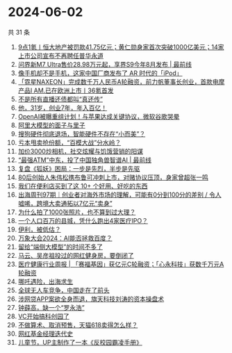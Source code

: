 # 2024-06-02

共 31 条

<!-- BEGIN 36KR -->
<!-- 最后更新时间 2024-06-02 01:01:00 +0800 -->
1. [9点1氪丨恒大地产被罚款41.75亿元；黄仁勋身家首次突破1000亿美元；14家上市公司宣布不再聘任普华永道](https://36kr.com/p/2800020957803913)
1. [问界新M7 Ultra售价28.98万元起，享界S9今年8月发布 | 最前线](https://36kr.com/p/2800090530510213)
1. [像手机却不是手机，这家中国厂商发布了 AR 时代的「iPod」](https://36kr.com/p/2800724173043337)
1. [「霓星NAXEON」完成数千万人民币A轮融资，前力帆董事长创业，首款电摩产品I AM.已在欧洲上市丨36氪首发](https://36kr.com/p/2792943979086982)
1. [不是所有直播还债都叫“真还传”](https://36kr.com/p/2800460754482561)
1. [他，31岁，创业7年，年入百亿！](https://36kr.com/p/2800683730711940)
1. [OpenAI被曝重组计划！与苹果达成关键协议，微软谷歌哭晕](https://36kr.com/p/2799969193794433)
1. [阿里大模型的面子与里子](https://36kr.com/p/2799758253897094)
1. [搜狗硬件彻底退场，智能硬件不存在“小而美”？](https://36kr.com/p/2799777953241476)
1. [亏本甩卖抢份额，“百模大战”分水岭？](https://36kr.com/p/2799950015116937)
1. [加价3000炒相机，社交炫耀与饥饿营销的阳谋](https://36kr.com/p/2800729358153088)
1. [“最强ATM”中东，投了中国独角兽智谱AI | 最前线](https://36kr.com/p/2801033410180741)
1. [复盘《狐妖》困局：一步是先烈，半步是先驱](https://36kr.com/p/2799951325918857)
1. [80后创始人朱伟松携布鲁可冲刺上市，对赌协议压顶，身家曾超张一鸣](https://36kr.com/p/2799961438903171)
1. [我们在便利店买到了这 10+ 个好用、好吃的东西](https://36kr.com/p/2800747414025604)
1. [出海周刊97期｜创业者对海外市场的理解，可能有0分到100分的差别 / 令人嘘唏，跨境大卖通拓以7亿元“卖身”](https://36kr.com/p/2799859107100293)
1. [为什么拍了1000张照片，也不算到过大理？](https://36kr.com/p/2799915203835522)
1. [一个人口百万的县城，凭什么跑出4家医疗IPO？](https://36kr.com/p/2800502536140421)
1. [伊利，被低估？](https://36kr.com/p/2800076628695943)
1. [万象大会2024：AI能否拯救百度？](https://36kr.com/p/2799825923307145)
1. [留给“端侧大模型”的时间不多了](https://36kr.com/p/2799776094516864)
1. [马云、吴彦祖投过的网红健身房，要倒闭了](https://36kr.com/p/2800642971530625)
1. [医疗健康行业周报 | 「赛福基因」获亿元C轮融资；「心永科技」获数千万元A轮融资](https://36kr.com/p/2799640717128576)
1. [哪吒遇险，出海求生](https://36kr.com/p/2800623145088386)
1. [全球无人车竞争，中国走在了前头](https://36kr.com/p/2800755124630919)
1. [涉网贷APP案欲全身而退，旗天科技刘涛的资本操盘术](https://36kr.com/p/2800571005933958)
1. [钟薛高，缺一个“罗永浩”](https://36kr.com/p/2799932725884551)
1. [VC开始搞科创园了](https://36kr.com/p/2800737162835590)
1. [不做算术、取消预售，天猫618卖得怎么样？](https://36kr.com/p/2801064459040135)
1. [网红基金经理迭代史](https://36kr.com/p/2800737349465734)
1. [儿童节，UP主制作了一本《反校园霸凌手册》](https://36kr.com/p/2800737723970951)
<!-- END 36KR -->